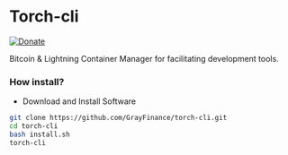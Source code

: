 # Torch-cli
[![Donate](https://img.shields.io/badge/Donate-Bitcoin-green.svg)](https://coinos.io/grayfinance)

Bitcoin & Lightning Container Manager for facilitating development tools.

### How install?

* Download and Install Software
```bash
git clone https://github.com/GrayFinance/torch-cli.git
cd torch-cli
bash install.sh
torch-cli
```
